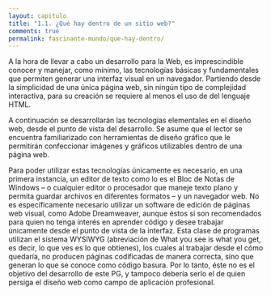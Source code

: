 ```yaml
---
layout: capitulo
title: "1.1. ¿Qué hay dentro de un sitio web?"
comments: true
permalink: fascinante-mundo/que-hay-dentro/
---
```


A la hora de llevar a cabo un desarrollo para la Web, es imprescindible conocer y manejar, como mínimo, las tecnologías básicas y fundamentales que permiten generar una interfaz visual en un navegador. Partiendo desde la simplicidad de una única página web, sin ningún tipo de complejidad interactiva, para su creación se requiere al menos el uso de del lenguaje HTML.

A continuación se desarrollarán las tecnologías elementales en el diseño web, desde el punto de vista del desarrollo. Se asume que el lector se encuentra familiarizado con herramientas de diseño gráfico que le permitirán confeccionar imágenes y gráficos utilizables dentro de una página web.

Para poder utilizar estas tecnologías únicamente es necesario, en una primera instancia, un editor de texto como lo es el Bloc de Notas de Windows – o cualquier editor o procesador que maneje texto plano y permita guardar archivos en diferentes formatos – y un navegador web. No es específicamente necesario utilizar un software de edición de páginas web visual, como Adobe Dreamweaver, aunque éstos si son recomendados para quien no tenga interés en aprender código y desee trabajar únicamente desde el punto de vista de la interfaz. Esta clase de programas utilizan el sistema WYSIWYG (abreviación de What you see is what you get, es decir, lo que ves es lo que obtienes), los cuales al trabajar desde el cómo quedaría, no producen páginas codificadas de manera correcta, sino que generan lo que se conoce como código basura. Por lo tanto, éste no es el objetivo del desarrollo de este PG, y tampoco debería serlo el de quien persiga el diseño web como campo de aplicación profesional.